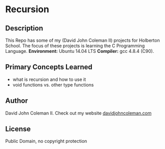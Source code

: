 # Recursion

## Description

This Repo has some of my (David John Coleman II) projects for Holberton School.
The focus of these projects is learning the C Programming Language.
__Environment:__ Ubuntu 14.04 LTS  __Compiler:__ gcc 4.8.4 (C90).

## Primary Concepts Learned

* what is recursion and how to use it
* void functions vs. other type functions

## Author

David John Coleman II.	Check out my website [davidjohncoleman.com](http://www.davidjohncoleman.com/)

## License

Public Domain, no copyright protection